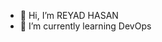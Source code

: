 - 👋 Hi, I’m REYAD HASAN
- 🌱 I’m currently learning DevOps

<!---
reyad009/reyad009 is a ✨ special ✨ repository because its `README.md` (this file) appears on your GitHub profile.
You can click the Preview link to take a look at your changes.
--->
